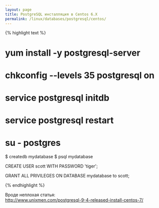 ```yaml
---
layout: page
title: PostgreSQL инсталляция в Centos 6.X
permalink: /linux/databases/postgresql/centos/
---
```



{% highlight text %}

# yum install -y postgresql-server
# chkconfig --levels 35 postgresql on

# service postgresql initdb

# service postgresql restart

# su - postgres

$ createdb mydatabase
$ psql mydatabase

CREATE USER scott WITH PASSWORD 'tiger';

GRANT ALL PRIVILEGES ON DATABASE mydatabase to scott;

{% endhighlight %}



Вроде неплохая статья:  
http://www.unixmen.com/postgresql-9-4-released-install-centos-7/

